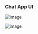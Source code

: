

### Chat App UI
![image](https://user-images.githubusercontent.com/19634148/131675279-dd6c1537-ef1f-4047-a779-388d93c1328d.png)

![image](https://user-images.githubusercontent.com/19634148/131853599-c22d7e93-78c0-4a9a-be66-70b4afc689c1.png)


